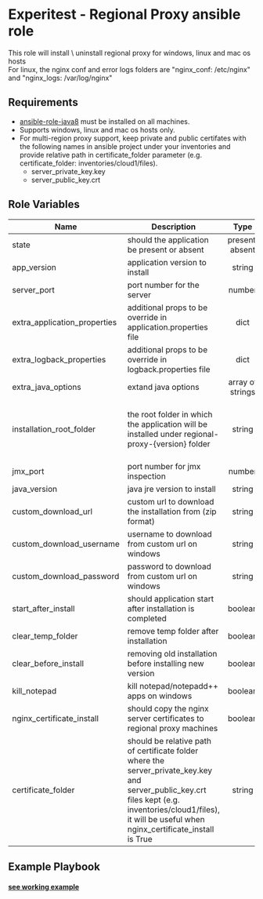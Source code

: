 Experitest - Regional Proxy ansible role
=========

This role will install \ uninstall regional proxy for windows, linux and mac os hosts <br>
For linux, the nginx conf and error logs folders are "nginx_conf: /etc/nginx" and  "nginx_logs: /var/log/nginx"

Requirements
------------

* [ansible-role-java8](https://github.com/ExperitestOfficial/ansible-role-java8) must be installed on all machines. <br>
* Supports windows, linux and mac os hosts only.
* For multi-region proxy support, keep private and public certifates with the following names in ansible project under your inventories and provide relative path in certificate_folder parameter (e.g. certificate_folder: inventories/cloud1/files).
  * server_private_key.key
  * server_public_key.crt

Role Variables
--------------

| Name | Description | Type | Default | Required |
|------|-------------|:----:|:-----:|:-----:|
| state | should the application be present or absent | present, absent | present | no |
| app_version | application version to install | string | 12.12.7794 | no |
| server_port | port number for the server | number | 8085 | no |
| extra_application_properties | additional props to be override in application.properties file | dict | {} | no |
| extra_logback_properties | additional props to be override in logback.properties file | dict | {} | no |
| extra_java_options | extand java options | array of strings | [] | no |
| installation_root_folder | the root folder in which the application will be installed under regional-proxy-{version} folder | string | for mac: /Applications/Experitest <br> for windows: C:\\Experitest <br> for linux: /opt/Experitest | no |
| jmx_port | port number for jmx inspection | number | 51239 | no |
| java_version | java jre version to install | string | 1.8.0_181 | no |
| custom_download_url | custom url to download the installation from (zip format) | string |  | no |
| custom_download_username | username to download from custom url on windows | string |  | no |
| custom_download_password | password to download from custom url on windows | string |  | no |
| start_after_install | should application start after installation is completed | boolean | True | no |
| clear_temp_folder | remove temp folder after installation | boolean | False | no |
| clear_before_install | removing old installation before installing new version | boolean | False | no |
| kill_notepad | kill notepad/notepadd++ apps on windows | boolean | False | no |
| nginx_certificate_install | should copy the nginx server certificates to regional proxy machines | boolean | False | no |
| certificate_folder | should be relative path of certificate folder where the server_private_key.key and server_public_key.crt files kept (e.g. inventories/cloud1/files), it will be useful when nginx_certificate_install is True | string | ./files | when nginx_certificate_install is set to True |

Example Playbook
----------------

#### [see working example](/example)
